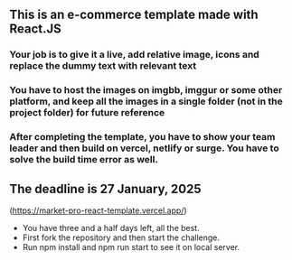## This is an e-commerce template made with React.JS
### Your job is to give it a live, add relative image, icons and replace the dummy text with relevant text
### You have to host the images on imgbb, imggur or some other platform, and keep all the images in a single folder (not in the project folder) for future reference
### After completing the template, you have to show your team leader and then build on vercel, netlify or surge. You have to solve the build time error as well.

## The deadline is 27 January, 2025

(https://market-pro-react-template.vercel.app/)

- You have three and a half days left, all the best.
- First fork the repository and then start the challenge.
- Run npm install and npm run start to see it on local server.
